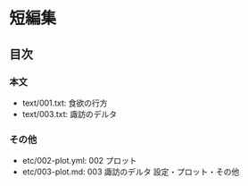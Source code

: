 # 短編集
## 目次
### 本文
- text/001.txt: 食欲の行方
- text/003.txt: 諏訪のデルタ

### その他
- etc/002-plot.yml: 002 プロット
- etc/003-plot.md:  003 諏訪のデルタ 設定・プロット・その他
